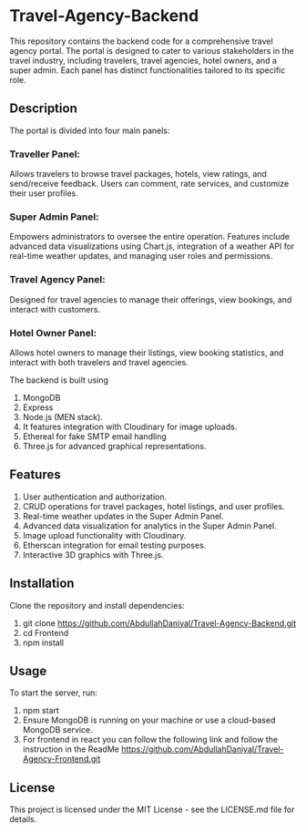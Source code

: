 # Travel-Agency-Backend
This repository contains the backend code for a comprehensive travel agency portal. The portal is designed to cater to various stakeholders in the travel industry, including travelers, travel agencies, hotel owners, and a super admin. Each panel has distinct functionalities tailored to its specific role.
## Description
The portal is divided into four main panels:
### Traveller Panel: 
Allows travelers to browse travel packages, hotels, view ratings, and send/receive feedback. Users can comment, rate services, and customize their user profiles.
### Super Admin Panel: 
Empowers administrators to oversee the entire operation. Features include advanced data visualizations using Chart.js, integration of a weather API for real-time weather updates, and managing user roles and permissions.
### Travel Agency Panel: 
Designed for travel agencies to manage their offerings, view bookings, and interact with customers.
### Hotel Owner Panel: 
Allows hotel owners to manage their listings, view booking statistics, and interact with both travelers and travel agencies.

The backend is built using 
1. MongoDB
2. Express
3. Node.js (MEN stack).
4. It features integration with Cloudinary for image uploads.
5. Ethereal for fake SMTP email handling
6. Three.js for advanced graphical representations.
## Features
1. User authentication and authorization.
2. CRUD operations for travel packages, hotel listings, and user profiles.
3. Real-time weather updates in the Super Admin Panel.
4. Advanced data visualization for analytics in the Super Admin Panel.
5. Image upload functionality with Cloudinary.
6. Etherscan integration for email testing purposes.
7. Interactive 3D graphics with Three.js.
## Installation
Clone the repository and install dependencies:
1. git clone https://github.com/AbdullahDaniyal/Travel-Agency-Backend.git
2. cd Frontend
3. npm install
## Usage
To start the server, run:
1. npm start
2. Ensure MongoDB is running on your machine or use a cloud-based MongoDB service.
3. For frontend in react you can follow the following link and follow the instruction in the ReadMe https://github.com/AbdullahDaniyal/Travel-Agency-Frontend.git
## License
This project is licensed under the MIT License - see the LICENSE.md file for details.
